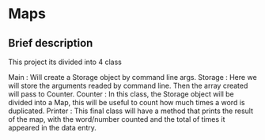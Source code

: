 # Maps

## Brief description

This project its divided into 4 class

Main : Will create a Storage object by command line args. 
Storage : Here we will store the arguments readed by command line. Then the array created will pass to Counter.
Counter : In this class, the Storage object will be divided into a Map, this will be useful to count how much times a word is duplicated.
Printer : This final class will have a method that prints the result of the map, with the word/number counted and the total of times it appeared in the data entry.